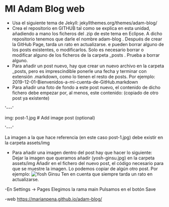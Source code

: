 # MI Adam Blog web
- Usa el siguiente tema de Jekyll:
jekyllthemes.org/themes/adam-blog/
- Crea el repositorio en GITHUB tal como se explica en esta unidad, añadiendo a mano los ficheros del .zip de este tema en Eclipse. A dicho repositorio tenemos que darle el nombre adam-blog .
Después de crear la GitHub Page, tarda un rato en actualizarse.
 e pueden borrar alguno de los posts existentes, o modificarlos. Solo es necesario borrar o modificar alguno de los ficheros de la carpeta _posts . Prueba a borrar alguno.
- Para añadir un post nuevo, hay que crear un nuevo archivo en la carpeta _posts, pero es imprescindible ponerle una fecha y terminar con extensión .markdown, como lo tienen el resto de posts. Por ejemplo: 
2019-12-01-Bienvenidos-a-mi-cuenta-de-GitHub.markdown
- Para añadir una foto de fondo a este post nuevo, el contenido de dicho fichero debe empezar por, al menos, este contenido: (copiado de otro post ya existente)
  

'---'

img: post-1.jpg # Add image post (optional)

'---'

La imagen a la que hace referencia (en este caso post-1.jpg) debe existir en la carpeta assets/img
- Para añadir una imagen dentro del post hay que hacer lo siguiente:
Dejar la imagen que queramos añadir (yosh-ginsu.jpg) en la carpeta assets/img
Añadir en el fichero del nuevo post, el código necesario para que se muestre la imagen. Lo podemos copiar de algún otro post. Por ejemplo:
![Yosh Ginsu]({{site.baseurl}}/assets/img/yosh-ginsu.jpg)
Ten en cuenta que siempre tarda un rato en actualizarse.

-En Settings -> Pages Elegimos la rama main Pulsamos en el botón Save 

-web https://marianpena.github.io/adam-blog/

